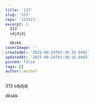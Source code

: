 ```yaml
---
title: '123'
slug: '123'
repo: '123321'
excerpt: |-
  313
  sdjdjdj

  dkskk
coverImage: ''
createdAt: '2025-08-24T01:30:18.949Z'
updatedAt: '2025-08-24T01:30:18.949Z'
pinned: false
tags: []
author: mucho7
---
```

313
sdjdjdj

dkskk
